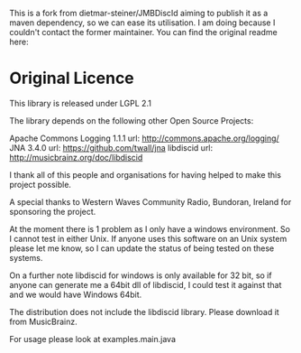 This is a fork from dietmar-steiner/JMBDiscId aiming to publish it as a maven dependency, so we can ease its utilisation. I am doing because I couldn't contact the former maintainer. 
You can find the original readme here:

# Original Licence

This library is released under LGPL 2.1

The library depends on the following other Open Source Projects:

Apache Commons Logging 1.1.1  url: http://commons.apache.org/logging/
JNA 3.4.0 url: https://github.com/twall/jna
libdiscid url: http://musicbrainz.org/doc/libdiscid

I thank all of this people and organisations for having helped to make this project possible.

A special thanks to Western Waves Community Radio, Bundoran, Ireland for sponsoring the project.

At the moment there is 1 problem as I only have a windows environment.
So I cannot test in either Unix.
If anyone uses this software on an Unix system please let me know, so I can update 
the status of being tested on these systems.

On a further note libdiscid for windows is only available for 32 bit, so if anyone can 
generate me a 64bit dll of libdiscid, I could test it against that and we would have Windows 64bit. 

The distribution does not include the libdiscid library. Please download it from MusicBrainz.

For usage please look at examples.main.java        
